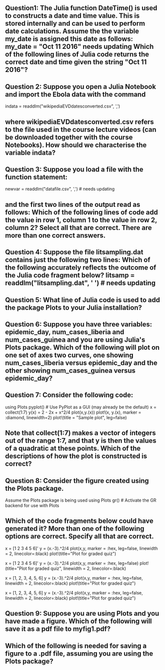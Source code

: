 ## Question1: The Julia function DateTime() is used to constructs a date and time value. This is stored internally and can be used to perform date calculations. Assume the the variable my_date is assigned this date as follows: my_date = "Oct 11 2016"  needs updating Which of the following lines of Julia code returns the correct date and time given the string "Oct 11 2016"?

<!-- using Dates

Dates.DateTime(my_date, "u d y") -->

## Question 2: Suppose you open a Julia Notebook and import the Ebola data with the command
indata = readdlm("wikipediaEVDdatesconverted.csv", ',')
## where wikipediaEVDdatesconverted.csv refers to the file used in the course lecture videos (can be downloaded together with the course Notebooks). How should we characterise the variable indata?

<!-- it is a variable name and refers to a 54 by 9 array of type Any -->

## Question 3: Suppose you load a file with the function statement: 
newvar = readdlm("datafile.csv", ',') # needs updating
## and the first two lines of the output read as follows: Which of the following lines of code add the value in row 1, column 1 to the value in row 2, column 2? Select all that are correct. There are more than one correct answers.

<!-- diagsum = sum(newvar[1:2, 1:2]) -->

## Question 4: Suppose the file litsampling.dat contains just the following two lines: Which of the following accurately reflects the outcome of the Julia code fragment below? litsamp = readdlm("litsampling.dat", ' ') # needs updating
<!-- litsamp is a 2 x 6 array of type Any -->

## Question 5: What line of Julia code is used to add the package Plots to your Julia installation?

<!-- Pkg.add("Plots") -->

## Question 6: Suppose you have three variables: epidemic_day, num_cases_liberia and num_cases_guinea and you are using Julia's Plots package. Which of the following will plot on one set of axes two curves, one showing num_cases_liberia versus epidemic_day and the other showing num_cases_guinea versus epidemic_day?



## Question 7: Consider the following code:
using Plots
pyplot() # Use PyPlot as a GUI (may already be the default)
x = collect(1:7)
y(x) = 2 - 2x + x^2/4
plot(x,y.(x))
plot!(x, y.(x), marker = :diamond, linewidth=2)
plot!(title = "Sample plot", leg=false)
## Note that collect(1:7) makes a vector of integers out of the range 1:7, and that y is then the values of a quadratic at these points. Which of the descriptions of how the plot is constructed is correct?

<!-- In the first plot() statement, a figure is drawn that has a piecewise straight line connecting the 7 points, and has a legend but nothing else. This figure is then modified with two plot!() commands. The first redoes the actual plotted line with a thicker linewidth and diamonds at each of the actual data points. -->

## Question 8: Consider the figure created using the Plots package.
Assume the Plots package is being used
using Plots
gr() # Activate the GR backend for use with Plots
## Which of the code fragments below could have generated it? More than one of the following options are correct. Specify all that are correct.

x = [1 2 3 4 5 6]'
y = (x.-3).^2/4
plot(x,y, marker = :hex, leg=false, linewidth = 2, linecolor=:black)
plot!(title="Plot for graded quiz")

x = [1 2 3 4 5 6]'
y = (x.-3).^2/4
plot(x,y, marker = :hex, leg=false)
plot!(title="Plot for graded quiz", linewidth = 2, linecolor=:black)

x = [1, 2, 3, 4, 5, 6]
y = (x.-3).^2/4
plot(x,y, marker = :hex, leg=false, linewidth = 2, linecolor=:black)
plot!(title="Plot for graded quiz")

x = [1, 2, 3, 4, 5, 6]
y = (x.-3).^2/4
plot(x,y, marker = :hex, leg=false, linewidth = 2, linecolor=:black)
plot!(title="Plot for graded quiz")

## Question 9: Suppose you are using Plots and you have made a figure. Which of the following will save it as a pdf file to myfig1.pdf?

<!-- savefig( "myfig1.pdf" ) -->


## Which of the following is needed for saving a figure to a .pdf file, assuming you are using the Plots package?

<!-- Use the savefig() function, with a parameter string that gives the filename. For pdf output the filenames string ends with .pdf -->